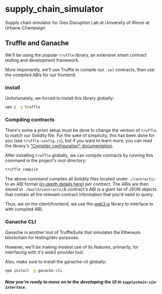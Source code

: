 # supply_chain_simulator
Supply chain simulator for Gies Disruption Lab at University of Illinois at Urbana-Champaign.

## Truffle and Ganache
We'll be using the popular `truffle` library, an extensive smart contract testing and development framework.

More importantly, we'll use Truffle to compile our `.sol` contracts, then use the compiled ABIs for our frontend.

### Install
Unfortunately, we forced to install this library globally:
```bash
npm i -g truffle
```

### Compiling contracts
There's some a priori setup must be done to change the version of `truffle` to match our Solidity file. For the sake of simplicity, this has been done for you (see `truffle-config.js`), but if you want to learn more, you can read the library's ["Compiler configuration" documentation](https://www.trufflesuite.com/docs/truffle/reference/configuration#compiler-configuration).

After installing `truffle` globally, we can compile contracts by running this command in the project's root directory:
```bash
truffle compile
```

The above command compiles all Solidity files located under `./contracts/` to an ABI format ([in-depth details here](https://solidity.readthedocs.io/en/v0.7.4/abi-spec.html#json)) _per contract_. The ABIs are then stored in `./build/contracts/`A contract's ABI is a giant list of JSON objects that contain all the relevant contract information that you'd need to query. 

Thus, we on the client/frontend, we use the [web3.js](https://web3js.readthedocs.io/) library to interface to with compiled ABI.

### Ganache CLI
Ganache is another tool of TruffleSuite that simulates the Ethereum blockchain for testing/dev purposes.

However, we'll be making modest use of its features, primarily, for interfacing with it's web3 provider tool.

Also, make sure to install the ganache-cli globally:
```bash
npm install -g ganache-cli
```

##### Now you're ready to move on to the developing the UI in `supplychain-sim-interface`.